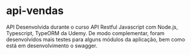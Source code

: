 # api-vendas
API Desenvolvida durante o curso API Restful Javascript com Node.js, Typescript, TypeORM da Udemy. De modo complementar, foram desenvolvidos mais testes para alguns módulos da aplicação, bem como está em desenvolvimento o swagger. 
